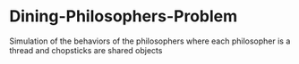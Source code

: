 # Dining-Philosophers-Problem
Simulation of the behaviors of the philosophers where each philosopher is a thread and chopsticks are shared objects

